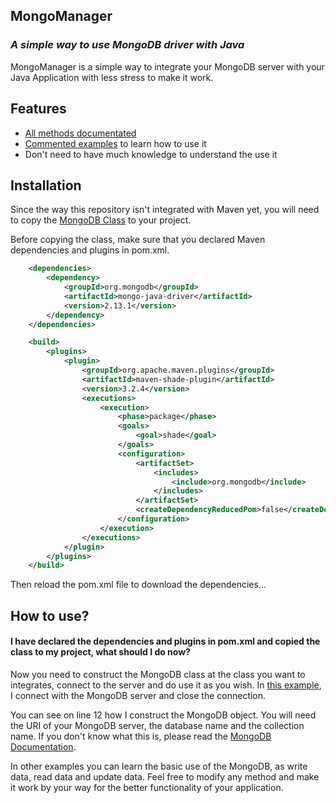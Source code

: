 ## MongoManager
### _A simple way to use MongoDB driver with Java_

MongoManager is a simple way to integrate your MongoDB server with your Java Application with less stress to make it work.

## Features

- [All methods documentated](https://github.com/Gabriielsm/MongoManager/blob/main/src/main/java/me/gabriielsm/MongoManager/MongoDB.java)
- [Commented examples](https://github.com/Gabriielsm/MongoManager/tree/main/src/main/java/me/gabriielsm/examples) to learn how to use it
- Don't need to have much knowledge to understand the use it
 
## Installation

Since the way this repository isn't integrated with Maven yet, you will need to copy the [MongoDB Class](https://github.com/Gabriielsm/MongoManager/blob/main/src/main/java/me/gabriielsm/MongoManager/MongoDB.java) to your project.

Before copying the class, make sure that you declared Maven dependencies and plugins in pom.xml.

```xml
    <dependencies>
        <dependency>
            <groupId>org.mongodb</groupId>
            <artifactId>mongo-java-driver</artifactId>
            <version>2.13.1</version>
        </dependency>
    </dependencies>

    <build>
        <plugins>
            <plugin>
                <groupId>org.apache.maven.plugins</groupId>
                <artifactId>maven-shade-plugin</artifactId>
                <version>3.2.4</version>
                <executions>
                    <execution>
                        <phase>package</phase>
                        <goals>
                            <goal>shade</goal>
                        </goals>
                        <configuration>
                            <artifactSet>
                                <includes>
                                    <include>org.mongodb</include>
                                </includes>
                            </artifactSet>
                            <createDependencyReducedPom>false</createDependencyReducedPom>
                        </configuration>
                    </execution>
                </executions>
            </plugin>
        </plugins>
    </build>
```

Then reload the pom.xml file to download the dependencies...

## How to use?

#### I have declared the dependencies and plugins in pom.xml and copied the class to my project, what should I do now?

Now you need to construct the MongoDB class at the class you want to integrates, connect to the server and do use it as you wish.
In [this example](https://github.com/Gabriielsm/MongoManager/blob/main/src/main/java/me/gabriielsm/examples/Connect.java), I connect with the MongoDB server and close the connection.

You can see on line 12 how I construct the MongoDB object. You will need the URI of your MongoDB server, the database name and the collection name. 
If you don't know what this is, please read the [MongoDB Documentation](https://docs.mongodb.com/drivers/java/).

In other examples you can learn the basic use of the MongoDB, as write data, read data and update data.
Feel free to modify any method and make it work by your way for the better functionality of your application.
